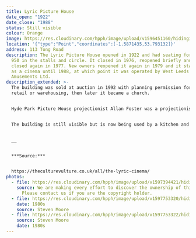 ```yaml
---
title: Lyric Picture House
date_open: "1922"
date_close: "1988"
status: Still visible
colour: Orange
image: https://res.cloudinary.com/hpph/image/upload/v1596451160/hidinginplainsight/lyricpicturehouse.svg
location: '{"type":"Point","coordinates":[-1.5871435,53.793132]}'
address: 113 Tong Road
description: The Lyric Picture House opened in 1922 and had seating for around
  950 in the stalls and circle. It closed in 1976, reopened briefly and then
  closed again in 1977. New owners reopened it again in 1979 and it stayed open
  as a cinema until 1988, at which point it was operated by West Leeds
  Amusements Ltd.
description_extended: >-
  The building was sold at auction in 1992 with planning permission for either
  retail or warehousing, then later it became a church. 


  Hyde Park Picture House projectionist Allan Foster was a projectionist at the Lyric for several years. In September 2011, he and artist Lucy Skaer were given access to former cinema and they the got the projectors working again for an art-led piece commissioned by Pavillion. It was called 'Film for an Abandoned Projector'. The two Kalee 20 projectors had been left in place all this time and this type of projector was apparently manufactured in Leeds between 1947 and 1953, adding to the significance of the piece.


  The building is still visible but is now being used by a kitchen and bathroom manfacturer.


  __


  ***Source:***


  https://theculturevulture.co.uk/all/the-lyric-cinema/
photos:
  - file: https://res.cloudinary.com/hpph/image/upload/v1597394421/hidinginplainsight/Lyric_Picture_House.jpg
    source: We are making every effort to discover the ownership of this photo.
      Please contact us if you are the copyright holder.
  - file: https://res.cloudinary.com/hpph/image/upload/v1597753320/hidinginplainsight/Lyric18082020.jpg
    date: 1980s
    source: Steven Moore
  - file: https://res.cloudinary.com/hpph/image/upload/v1597753322/hidinginplainsight/Lyric18082020_01.jpg
    source: Steven Moore
    date: 1980s
---
```

